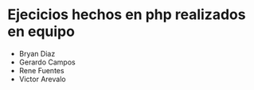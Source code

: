 # Ejecicios hechos en php realizados en equipo
<ul>
  <li>Bryan Diaz</li>
  <li>Gerardo Campos</li>
  <li>Rene Fuentes</li>
  <li>Victor Arevalo</li>
</ul>




